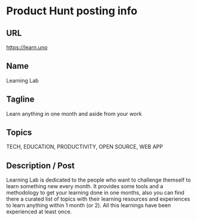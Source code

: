# Product Hunt posting info

## URL
https://learn.uno

## Name
Learning Lab

## Tagline
Learn anything in one month and aside from your work

## Topics
TECH, EDUCATION, PRODUCTIVITY, OPEN SOURCE, WEB APP

## Description / Post
Learning Lab is dedicated to the people who want to challenge themself to learn something new every month.
It provides some tools and a methodology to get your learning done in one months, also you can find there a curated list of topics with their learning resources and experiences to learn anything within 1 month (or 2). 
All this learnings have been experienced at least once.
